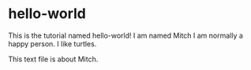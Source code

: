 # hello-world
This is the tutorial named hello-world!
I am named Mitch
I am normally a happy person.
I like turtles.

This text file is about Mitch.
